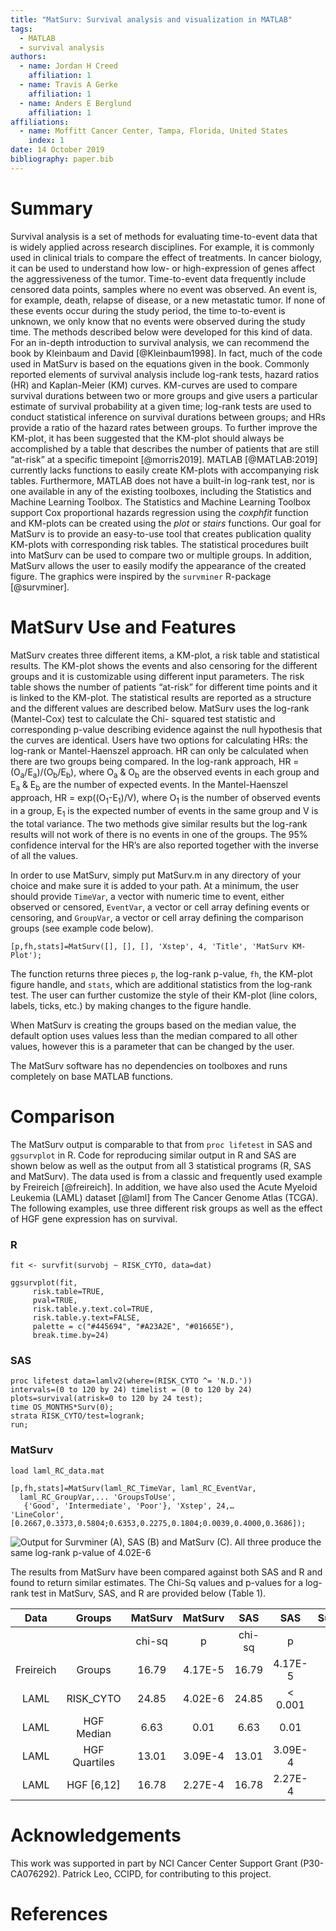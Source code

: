 ```yaml
---
title: "MatSurv: Survival analysis and visualization in MATLAB"
tags: 
  - MATLAB
  - survival analysis
authors: 
  - name: Jordan H Creed
    affiliation: 1
  - name: Travis A Gerke
    affiliation: 1
  - name: Anders E Berglund
    affiliation: 1
affiliations: 
  - name: Moffitt Cancer Center, Tampa, Florida, United States
    index: 1
date: 14 October 2019
bibliography: paper.bib
---
```


# Summary

Survival analysis is a set of methods for evaluating time-to-event
data that is widely applied across research disciplines. For example,
it is commonly used in clinical trials to compare the effect of treatments.
In cancer biology, it can be used to understand how low- or high-expression
of genes affect the aggressiveness of the tumor. Time-to-event data 
frequently include censored data points, samples where no event was observed.
An event is, for example, death, relapse of disease, or a new metastatic tumor.
If none of these events occur during the study period, the time to-to-event is
unknown, we only know that no events were observed during the study time.
The methods described below were developed for this kind of data.  For an
in-depth introduction to survival analysis, we can recommend the book by
Kleinbaum and David [@Kleinbaum1998]. In fact, much of the code used in MatSurv is
based on the equations given in the book. Commonly 
reported elements of survival analysis include log-rank tests, hazard
ratios (HR) and Kaplan-Meier (KM) curves. KM-curves are used to compare
survival durations between two or more groups and give users a particular
estimate of survival probability at a given time; log-rank tests are
used to conduct statistical inference on survival durations between
groups; and HRs provide a ratio of the hazard rates between groups. 
To further improve the KM-plot, it has been suggested that the KM-plot
should always be accomplished by a table that describes the number of
patients that are still “at-risk” at a specific timepoint [@morris2019]. 
MATLAB [@MATLAB:2019] currently lacks functions to easily create
KM-plots with accompanying risk tables. Furthermore, MATLAB does not
have a built-in log-rank test, nor is one available in any of the
existing toolboxes, including the Statistics and Machine Learning
Toolbox. The Statistics and Machine Learning Toolbox support Cox proportional
hazards regression using the *coxphfit* function and KM-plots can be created using
the *plot* or *stairs* functions. Our goal for MatSurv is to provide an easy-to-use tool that
creates publication quality KM-plots with corresponding risk tables. The
statistical procedures built into MatSurv can be used to compare two or
multiple groups. In addition, MatSurv allows the user to easily modify
the appearance of the created figure. The graphics were inspired by the
`survminer` R-package [@survminer].

# MatSurv Use and Features

MatSurv creates three different items, a KM-plot, a risk table and
statistical results. The KM-plot shows the events and also censoring
for the different groups and it is customizable using different input
parameters. The risk table shows the number of patients “at-risk” for
different time points and it is linked to the KM-plot. The statistical
results are reported as a structure and the different values are described
below. MatSurv uses the log-rank (Mantel-Cox) test to calculate the Chi-
squared test statistic and corresponding p-value describing evidence against
the null hypothesis that the curves are identical.
Users have two options for calculating HRs: the log-rank
or Mantel-Haenszel approach. HR can only be calculated when there are two
groups being compared. In the log-rank approach, HR =
(O<sub>a</sub>/E<sub>a</sub>)/(O<sub>b</sub>/E<sub>b</sub>), where
O<sub>a</sub> & O<sub>b</sub> are the observed events in each group and
E<sub>a</sub> & E<sub>b</sub> are the number of expected events. In the
Mantel-Haenszel approach, HR = exp((O<sub>1</sub>-E<sub>1</sub>)/V),
where O<sub>1</sub> is the number of observed events in a group,
E<sub>1</sub> is the expected number of events in the same group and V
is the total variance. The two methods give similar results but the log-rank
results will not work of there is no events in one of the groups. The 95%
confidence interval for the HR’s are also reported together with the inverse
 of all the values.

In order to use MatSurv, simply put MatSurv.m in any directory of your
choice and make sure it is added to your path. At a minimum, the user
should provide `TimeVar`, a vector with numeric time to event, either
observed or censored, `EventVar`, a vector or cell array defining events
or censoring, and `GroupVar`, a vector or cell array defining the
comparison groups (see example code below).

```
[p,fh,stats]=MatSurv([], [], [], 'Xstep', 4, 'Title', 'MatSurv KM-Plot');

```

The function returns three pieces `p`, the log-rank p-value, `fh`, the
KM-plot figure handle, and `stats`, which are additional statistics from
the log-rank test. The user can further customize the style of their
KM-plot (line colors, labels, ticks, etc.) by making changes to the
figure handle.

When MatSurv is creating the groups based on the median value, the
default option uses values less than the median compared to all other
values, however this is a parameter that can be changed by the user.

The MatSurv software has no dependencies on toolboxes and runs
completely on base MATLAB functions.

# Comparison

The MatSurv output is comparable to that from `proc lifetest` in SAS and
`ggsurvplot` in R. Code for reproducing similar output in R and SAS are
shown below as well as the output from all 3 statistical programs (R,
SAS and MatSurv). The data used is from a classic and frequently used
example by Freireich [@freireich]. In addition, we have also used
the Acute Myeloid Leukemia (LAML) dataset [@laml] from The Cancer
Genome Atlas (TCGA). The following examples, use three different risk
groups as well as the effect of HGF gene expression has on survival.

### R

```
fit <- survfit(survobj ~ RISK_CYTO, data=dat)

ggsurvplot(fit,
     risk.table=TRUE,
     pval=TRUE,
     risk.table.y.text.col=TRUE,
     risk.table.y.text=FALSE,
     palette = c("#445694", "#A23A2E", "#01665E"),
     break.time.by=24)
```

### SAS

```
proc lifetest data=lamlv2(where=(RISK_CYTO ^= 'N.D.')) 
intervals=(0 to 120 by 24) timelist = (0 to 120 by 24)  
plots=survival(atrisk=0 to 120 by 24 test);
time OS_MONTHS*Surv(0);
strata RISK_CYTO/test=logrank;
run;
```

### MatSurv

```
load laml_RC_data.mat

[p,fh,stats]=MatSurv(laml_RC_TimeVar, laml_RC_EventVar,
  laml_RC_GroupVar,... 'GroupsToUse',
   {'Good', 'Intermediate', 'Poor'}, 'Xstep', 24,…
'LineColor',[0.2667,0.3373,0.5804;0.6353,0.2275,0.1804;0.0039,0.4000,0.3686]);
```

![Output for Survminer (A), SAS (B) and MatSurv (C). All three produce the same log-rank p-value of 4.02E-6](figure_20191226.png)

The results from MatSurv have been compared against both SAS and R and
found to return similar estimates. The Chi-Sq values and p-values for a
log-rank test in MatSurv, SAS, and R are provided below (Table 1).

| Data      | Groups        |MatSurv|MatSurv |SAS    | SAS    |Survminer| Survminer|
|:---------:| :------------:|:-----:|:------:|:-----:|:------:|:-------:|:--------:|  
|           |               |chi-sq |p       |chi-sq |p       |chi-sq   |p         |
| Freireich | Groups        |16.79  |4.17E-5 |16.79  |4.17E-5 |16.8     |4.17E-5   |
| LAML      | RISK_CYTO     |24.85  |4.02E-6 |24.85  |< 0.001 |24.8     |4.02E-6   |
| LAML      | HGF Median    |6.63   |0.01    |6.63   |0.01    |6.6      |0.01      |
| LAML      | HGF Quartiles |13.01  |3.09E-4 |13.01  |3.09E-4 |13.0     |3.09E-4   |
| LAML      | HGF [6,12]    |16.78  |2.27E-4 |16.78  |2.27E-4 |16.8     |2.24E-4   |


# Acknowledgements

This work was supported in part by NCI Cancer Center Support Grant (P30-CA076292). 
Patrick Leo, CCIPD, for contributing to this project.

# References
